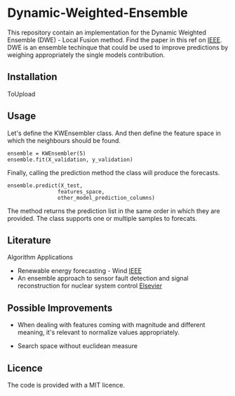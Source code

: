 # Dynamic-Weighted-Ensemble

This repository contain an implementation for the Dynamic Weighted Ensemble (DWE) - Local Fusion method. Find the paper in this ref on [IEEE](https://ieeexplore.ieee.org/document/8272838). DWE is an ensemble techinque that could be used to improve predictions by weighing appropriately the single models contribution.

## Installation

ToUpload


## Usage

Let's define the KWEnsembler class. And then define the feature space in which the neighbours should be found.


	ensemble = KWEnsembler(5)
	ensemble.fit(X_validation, y_validation)


Finally, calling the prediction method the class will produce the forecasts.

	ensemble.predict(X_test,
                    features_space,
                    other_model_prediction_columns)

The method returns the prediction list in the same order in which they are provided. The class supports one or multiple samples to forecats.

## Literature

Algorithm Applications

- Renewable energy forecasting - Wind [IEEE](https://ieeexplore.ieee.org/document/8272838)
- An ensemble approach to sensor fault detection and signal reconstruction for nuclear system control [Elsevier](https://www.sciencedirect.com/science/article/pii/S0306454910000927)


## Possible Improvements

-  When dealing with features coming with magnitude and different meaning, it's relevant to normalize values appropriately.

- Search space without euclidean measure


## Licence
The code is provided with a MIT licence. 

